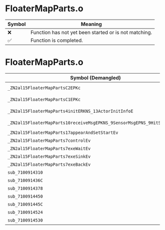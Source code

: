 # FloaterMapParts.o
| Symbol | Meaning 
| ------------- | ------------- 
| :x: | Function has not yet been started or is not matching. 
| :white_check_mark: | Function is completed. 


# FloaterMapParts.o
| Symbol (Demangled) | Symbol (Mangled) | Decompiled? |
| ------------- |  ------------- | ------------- |
| `_ZN2al15FloaterMapPartsC2EPKc` | `al::FloaterMapParts::FloaterMapParts(char const*)` | :white_check_mark: |
| `_ZN2al15FloaterMapPartsC1EPKc` | `al::FloaterMapParts::FloaterMapParts(char const*)` | :white_check_mark: |
| `_ZN2al15FloaterMapParts4initERKNS_13ActorInitInfoE` | `al::FloaterMapParts::init(al::ActorInitInfo const&)` | :white_check_mark: |
| `_ZN2al15FloaterMapParts10receiveMsgEPKNS_9SensorMsgEPNS_9HitSensorES5_` | `al::FloaterMapParts::receiveMsg(al::SensorMsg const*,al::HitSensor *,al::HitSensor *)` | :white_check_mark: |
| `_ZN2al15FloaterMapParts17appearAndSetStartEv` | `al::FloaterMapParts::appearAndSetStart(void)` | :white_check_mark: |
| `_ZN2al15FloaterMapParts7controlEv` | `al::FloaterMapParts::control(void)` | :white_check_mark: |
| `_ZN2al15FloaterMapParts7exeWaitEv` | `al::FloaterMapParts::exeWait(void)` | :white_check_mark: |
| `_ZN2al15FloaterMapParts7exeSinkEv` | `al::FloaterMapParts::exeSink(void)` | :white_check_mark: |
| `_ZN2al15FloaterMapParts7exeBackEv` | `al::FloaterMapParts::exeBack(void)` | :white_check_mark: |
| `sub_7100914310` | `` | :white_check_mark: |
| `sub_710091436C` | `` | :white_check_mark: |
| `sub_7100914378` | `` | :white_check_mark: |
| `sub_7100914450` | `` | :white_check_mark: |
| `sub_710091445C` | `` | :white_check_mark: |
| `sub_7100914524` | `` | :white_check_mark: |
| `sub_7100914530` | `` | :white_check_mark: |
